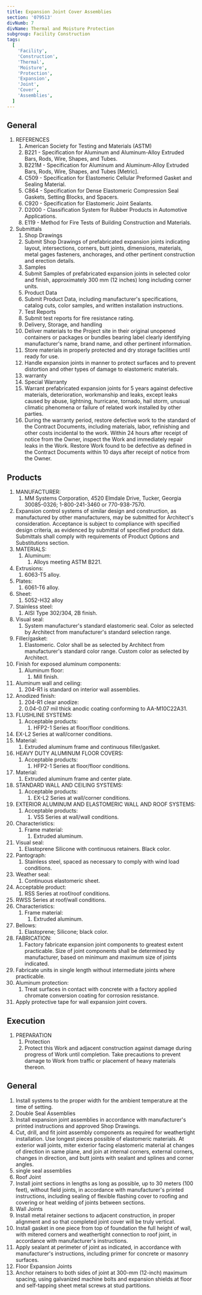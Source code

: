 ```yaml
---
title: Expansion Joint Cover Assemblies
section: '079513'
divNumb: 7
divName: Thermal and Moisture Protection
subgroup: Facility Construction
tags:
  [
    'Facility',
    'Construction',
    'Thermal',
    'Moisture',
    'Protection',
    'Expansion',
    'Joint',
    'Cover',
    'Assemblies',
  ]
---
```


## General

1. REFERENCES
   1. American Society for Testing and Materials (ASTM)
   1. B221 - Specification for Aluminum and Aluminum-Alloy Extruded Bars, Rods, Wire, Shapes, and Tubes.
   1. B221M - Specification for Aluminum and Aluminum-Alloy Extruded Bars, Rods, Wire, Shapes, and Tubes [Metric].
   1. C509 - Specification for Elastomeric Cellular Preformed Gasket and Sealing Material.
   1. C864 - Specification for Dense Elastomeric Compression Seal Gaskets, Setting Blocks, and Spacers.
   1. C920 - Specification for Elastomeric Joint Sealants.
   1. D2000 - Classification System for Rubber Products in Automotive Applications.
   1. E119 - Method for Fire Tests of Building Construction and Materials.
1. Submittals
   1. Shop Drawings
   1. Submit Shop Drawings of prefabricated expansion joints indicating layout, intersections, corners, butt joints, dimensions, materials, metal gages fasteners, anchorages, and other pertinent construction and erection details.
   1. Samples
   1. Submit Samples of prefabricated expansion joints in selected color and finish, approximately 300 mm (12 inches) long including corner units.
   1. Product Data
   1. Submit Product Data, including manufacturer's specifications, catalog cuts, color samples, and written installation instructions.
   1. Test Reports
   1. Submit test reports for fire resistance rating.
   1. Delivery, Storage, and handling
   1. Deliver materials to the Project site in their original unopened containers or packages or bundles bearing label clearly identifying manufacturer's name, brand name, and other pertinent information.
   1. Store materials in properly protected and dry storage facilities until ready for use.
   1. Handle expansion joints in manner to protect surfaces and to prevent distortion and other types of damage to elastomeric materials.
   1. warranty
   1. Special Warranty
   1. Warrant prefabricated expansion joints for 5 years against defective materials, deterioration, workmanship and leaks, except leaks caused by abuse, lightning, hurricane, tornado, hail storm, unusual climatic phenomena or failure of related work installed by other parties.
   1. During the warranty period, restore defective work to the standard of the Contract Documents, including materials, labor, refinishing and other costs incidental to the work. Within 24 hours after receipt of notice from the Owner, inspect the Work and immediately repair leaks in the Work. Restore Work found to be defective as defined in the Contract Documents within 10 days after receipt of notice from the Owner.

## Products

1.  MANUFACTURER:
    1. MM Systems Corporation, 4520 Elmdale Drive, Tucker, Georgia 30085-0326; 1-800-241-3460 or 770-938-7570.
1.  Expansion control systems of similar design and construction, as manufactured by other manufacturers, may be submitted for Architect's consideration. Acceptance is subject to compliance with specified design criteria, as evidenced by submittal of specified product data. Submittals shall comply with requirements of Product Options and Substitutions section.
1.  MATERIALS:
    1. Aluminum:
       1. Alloys meeting ASTM B221.
1.  Extrusions:
    1. 6063-T5 alloy.
1.  Plates:
    1. 6061-T6 alloy.
1.  Sheet:
    1. 5052-H32 alloy
1.  Stainless steel:
    1. AISI Type 302/304, 2B finish.
1.  Visual seal:
    1. System manufacturer's standard elastomeric seal. Color as selected by Architect from manufacturer's standard selection range.
1.  Filler/gasket:
    1. Elastomeric. Color shall be as selected by Architect from manufacturer's standard color range. Custom color as selected by Architect.
1.  Finish for exposed aluminum components:
    1. Aluminum floor:
       1. Mill finish.
1.  Aluminum wall and ceiling:
    1. 204-R1 is standard on interior wall assemblies.
1.  Anodized finish:
    1. 204-R1 clear anodize:
    1. 0.04-0.07 mil thick anodic coating conforming to AA-M10C22A31.
1.  FLUSHLINE SYSTEMS:
    1. Acceptable products:
       1. HFP2-1 Series at floor/floor conditions.
1.  EX-L2 Series at wall/corner conditions.
1.  Material:
    1. Extruded aluminum frame and continuous filler/gasket.
1.  HEAVY DUTY ALUMINUM FLOOR COVERS:
    1. Acceptable products:
       1. HFP2-1 Series at floor/floor conditions.
1.  Material:
    1. Extruded aluminum frame and center plate.
1.  STANDARD WALL AND CEILING SYSTEMS:
    1. Acceptable products:
       1. EX-L2 Series at wall/corner conditions.
1.  EXTERIOR ALUMINUM AND ELASTOMERIC WALL AND ROOF SYSTEMS:
    1. Acceptable products:
       1. VSS Series at wall/wall conditions.
1.  Characteristics:
    1. Frame material:
       1. Extruded aluminum.
1.  Visual seal:
    1. Elastoprene Silicone with continuous retainers. Black color.
1.  Pantograph:
    1. Stainless steel, spaced as necessary to comply with wind load conditions.
1.  Weather seal:
    1. Continuous elastomeric sheet.
1.  Acceptable product:
    1. RSS Series at roof/roof conditions.
1.  RWSS Series at roof/wall conditions.
1.  Characteristics:
    1. Frame material:
       1. Extruded aluminum.
1.  Bellows:
    1. Elastoprene; Silicone; black color.
1.  FABRICATION:
    1. Factory fabricate expansion joint components to greatest extent practicable. Size of joint components shall be determined by manufacturer, based on minimum and maximum size of joints indicated.
1.  Fabricate units in single length without intermediate joints where practicable.
1.  Aluminum protection:
    1. Treat surfaces in contact with concrete with a factory applied chromate conversion coating for corrosion resistance.
1.  Apply protective tape for wall expansion joint covers.

## Execution

1. PREPARATION
   1. Protection
   1. Protect this Work and adjacent construction against damage during progress of Work until completion. Take precautions to prevent damage to Work from traffic or placement of heavy materials thereon.

## General

1.  Install systems to the proper width for the ambient temperature at the time of setting.
1.  Double Seal Assemblies
1.  Install expansion joint assemblies in accordance with manufacturer's printed instructions and approved Shop Drawings.
1.  Cut, drill, and fit joint assembly components as required for weathertight installation. Use longest pieces possible of elastomeric materials. At exterior wall joints, miter exterior facing elastomeric material at changes of direction in same plane, and join at internal corners, external corners, changes in direction, and butt joints with sealant and splines and corner angles.
1.  single seal assemblies
1.  Roof Joint
1.  Install joint sections in lengths as long as possible, up to 30 meters (100 feet), without field joints, in accordance with manufacturer's printed instructions, including sealing of flexible flashing cover to roofing and covering or heat welding of joints between sections.
1.  Wall Joints
1.  Install metal retainer sections to adjacent construction, in proper alignment and so that completed joint cover will be truly vertical.
1.  Install gasket in one piece from top of foundation the full height of wall, with mitered corners and weathertight connection to roof joint, in accordance with manufacturer's instructions.
1.  Apply sealant at perimeter of joint as indicated, in accordance with manufacturer's instructions, including primer for concrete or masonry surfaces.
1.  Floor Expansion Joints
1.  Anchor retainers to both sides of joint at 300-mm (12-inch) maximum spacing, using galvanized machine bolts and expansion shields at floor and self-tapping sheet metal screws at stud partitions.

